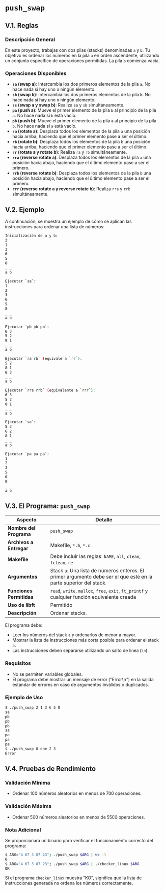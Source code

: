 # `push_swap`

## V.1. Reglas

### Descripción General
En este proyecto, trabajas con dos pilas (stacks) denominadas `a` y `b`. Tu objetivo es ordenar los números en la pila `a` en orden ascendente, utilizando un conjunto específico de operaciones permitidas. La pila `b` comienza vacía.

### Operaciones Disponibles

- **`sa` (swap a)**: Intercambia los dos primeros elementos de la pila `a`. No hace nada si hay uno o ningún elemento.
- **`sb` (swap b)**: Intercambia los dos primeros elementos de la pila `b`. No hace nada si hay uno o ningún elemento.
- **`ss` (swap a y swap b)**: Realiza `sa` y `sb` simultáneamente.
- **`pa` (push a)**: Mueve el primer elemento de la pila `b` al principio de la pila `a`. No hace nada si `b` está vacío.
- **`pb` (push b)**: Mueve el primer elemento de la pila `a` al principio de la pila `b`. No hace nada si `a` está vacío.
- **`ra` (rotate a)**: Desplaza todos los elementos de la pila `a` una posición hacia arriba, haciendo que el primer elemento pase a ser el último.
- **`rb` (rotate b)**: Desplaza todos los elementos de la pila `b` una posición hacia arriba, haciendo que el primer elemento pase a ser el último.
- **`rr` (rotate a y rotate b)**: Realiza `ra` y `rb` simultáneamente.
- **`rra` (reverse rotate a)**: Desplaza todos los elementos de la pila `a` una posición hacia abajo, haciendo que el último elemento pase a ser el primero.
- **`rrb` (reverse rotate b)**: Desplaza todos los elementos de la pila `b` una posición hacia abajo, haciendo que el último elemento pase a ser el primero.
- **`rrr` (reverse rotate a y reverse rotate b)**: Realiza `rra` y `rrb` simultáneamente.

## V.2. Ejemplo

A continuación, se muestra un ejemplo de cómo se aplican las instrucciones para ordenar una lista de números:

```sh
Inicialización de a y b:
2
1
3
6
5
8
_ _
a b
```
```sh
Ejecutar `sa`:
1
2
3
6
5
8
_ _
a b
```
```sh
Ejecutar `pb pb pb`:
6 3
5 2
8 1
_ _
a b
```
```sh
Ejecutar `ra rb` (equivale a `rr`):
5 2
8 1
6 3
_ _
a b
```
```sh
Ejecutar `rra rrb` (equivalente a `rrr`):
6 3
5 2
8 1
_ _
a b
```
```sh
Ejecutar `sa`:
5 3
6 2
8 1
_ _
a b
```
```sh
Ejecutar `pa pa pa`:
1
2
3
5
6
8
_ _
a b
```

## V.3. El Programa: `push_swap`

| Aspecto                 | Detalle                                   |
|-------------------------|-------------------------------------------|
| **Nombre del Programa** | `push_swap`                               |
| **Archivos a Entregar** | Makefile, `*.h`, `*.c`                    |
| **Makefile**            | Debe incluir las reglas: `NAME`, `all`, `clean`, `fclean`, `re` |
| **Argumentos**          | Stack `a`: Una lista de números enteros. El primer argumento debe ser el que esté en la parte superior del stack. |
| **Funciones Permitidas**| `read`, `write`, `malloc`, `free`, `exit`, `ft_printf` y cualquier función equivalente creada |
| **Uso de libft**        | Permitido                                 |
| **Descripción**         | Ordenar stacks. |


El programa debe:

- Leer los números del stack `a` y ordenarlos de menor a mayor.
- Mostrar la lista de instrucciones más corta posible para ordenar el stack `a`.
- Las instrucciones deben separarse utilizando un salto de línea (`\n`).

### Requisitos

- No se permiten variables globales.
- El programa debe mostrar un mensaje de error ("Error\n") en la salida estándar de errores en caso de argumentos inválidos o duplicados.

### Ejemplo de Uso

```sh
$ ./push_swap 2 1 3 6 5 8
sa
pb
pb
pb
sa
pa
pa
pa
$ ./push_swap 0 one 2 3
Error
```
## V.4. Pruebas de Rendimiento

### Validación Mínima

- Ordenar 100 números aleatorios en menos de 700 operaciones.

### Validación Máxima

- Ordenar 500 números aleatorios en menos de 5500 operaciones.



### Nota Adicional

Se proporcionará un binario para verificar el funcionamiento correcto del programa:

```sh
$ ARG="4 67 3 87 23"; ./push_swap $ARG | wc -l
6
$ ARG="4 67 3 87 23"; ./push_swap $ARG | ./checker_linux $ARG
OK
```

Si el programa `checker_linux` muestra "KO", significa que la lista de instrucciones generada no ordena los números correctamente.
